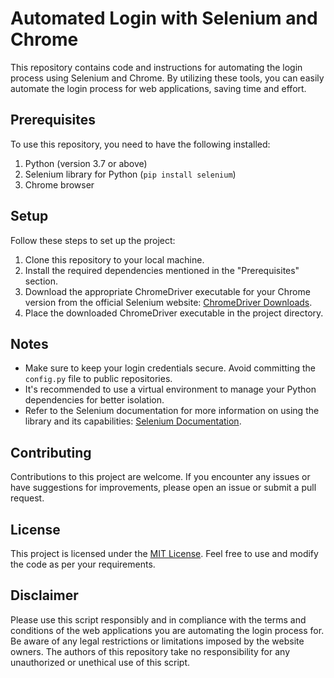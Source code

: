 # Automated Login with Selenium and Chrome

This repository contains code and instructions for automating the login process using Selenium and Chrome. By utilizing these tools, you can easily automate the login process for web applications, saving time and effort.

## Prerequisites

To use this repository, you need to have the following installed:

1. Python (version 3.7 or above)
2. Selenium library for Python (`pip install selenium`)
3. Chrome browser

## Setup

Follow these steps to set up the project:

1. Clone this repository to your local machine.
2. Install the required dependencies mentioned in the "Prerequisites" section.
3. Download the appropriate ChromeDriver executable for your Chrome version from the official Selenium website: [ChromeDriver Downloads](https://sites.google.com/a/chromium.org/chromedriver/downloads).
4. Place the downloaded ChromeDriver executable in the project directory.

## Notes

- Make sure to keep your login credentials secure. Avoid committing the `config.py` file to public repositories.
- It's recommended to use a virtual environment to manage your Python dependencies for better isolation.
- Refer to the Selenium documentation for more information on using the library and its capabilities: [Selenium Documentation](https://selenium-python.readthedocs.io/).

## Contributing

Contributions to this project are welcome. If you encounter any issues or have suggestions for improvements, please open an issue or submit a pull request.

## License

This project is licensed under the [MIT License](LICENSE). Feel free to use and modify the code as per your requirements.

## Disclaimer

Please use this script responsibly and in compliance with the terms and conditions of the web applications you are automating the login process for. Be aware of any legal restrictions or limitations imposed by the website owners. The authors of this repository take no responsibility for any unauthorized or unethical use of this script.

